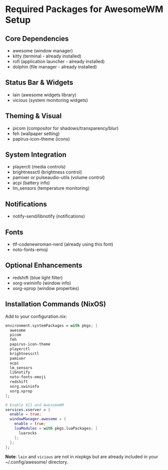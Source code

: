 # Required Packages for AwesomeWM Setup

## Core Dependencies
- awesome (window manager)
- kitty (terminal - already installed)
- rofi (application launcher - already installed)
- dolphin (file manager - already installed)

## Status Bar & Widgets
- lain (awesome widgets library)
- vicious (system monitoring widgets)

## Theming & Visual
- picom (compositor for shadows/transparency/blur)
- feh (wallpaper setting)
- papirus-icon-theme (icons)

## System Integration  
- playerctl (media controls)
- brightnessctl (brightness control)
- pamixer or pulseaudio-utils (volume control)
- acpi (battery info)
- lm_sensors (temperature monitoring)

## Notifications
- notify-send/libnotify (notifications)

## Fonts
- ttf-codenewroman-nerd (already using this font)
- noto-fonts-emoji

## Optional Enhancements
- redshift (blue light filter)
- xorg-xwininfo (window info)
- xorg-xprop (window properties)

## Installation Commands (NixOS)
Add to your configuration.nix:

```nix
environment.systemPackages = with pkgs; [
  awesome
  picom
  feh
  papirus-icon-theme
  playerctl
  brightnessctl
  pamixer
  acpi
  lm_sensors
  libnotify
  noto-fonts-emoji
  redshift
  xorg.xwininfo
  xorg.xprop
];

# Enable X11 and AwesomeWM
services.xserver = {
  enable = true;
  windowManager.awesome = {
    enable = true;
    luaModules = with pkgs.luaPackages; [
      luarocks
    ];
  };
};
```

**Note**: `lain` and `vicious` are not in nixpkgs but are already included in your ~/.config/awesome/ directory.